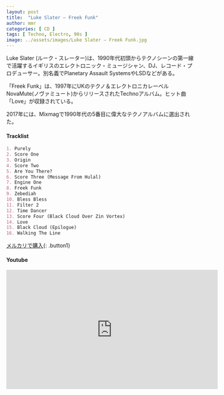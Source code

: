 ```yaml
---
layout: post
title:  "Luke Slater – Freek Funk"
author: mmr
categories: [ CD ]
tags: [ Techno, Electro, 90s ]
image: ../assets/images/Luke Slater – Freek Funk.jpg
---
```


Luke Slater (ルーク・スレーター)は、1990年代初頭からテクノシーンの第一線で活躍するイギリスのエレクトロニック・ミュージシャン、DJ、レコード・プロデューサー。別名義でPlanetary Assault SystemsやLSDなどがある。

「Freek Funk」は、1997年にUKのテクノ＆エレクトロニカレーベルNovaMute(ノヴァミュート)からリリースされたTechnoアルバム。ヒット曲「Love」が収録されている。

2017年には、Mixmagで1990年代の5番目に偉大なテクノアルバムに選出された。

#### Tracklist
```md
1. Purely
2. Score One
3. Origin
4. Score Two
5. Are You There?
6. Score Three (Message From Hulal)
7. Engine One
8. Freek Funk
9. Zebediah
10. Bless Bless
11. Filter 2
12. Time Dancer
13. Score Four (Black Cloud Over Zin Vortex)
14. Love
15. Black Cloud (Epilogue)
16. Walking The Line
```

[メルカリで購入](https://jp.mercari.com/item/m61298864776?afid=6142608987){: .button1}

#### Youtube
<iframe width="560" height="315" src="https://www.youtube.com/embed/hlp0a_j28so?si=2aTwIdXIpqtwctKH" title="YouTube video player" frameborder="0" allow="accelerometer; autoplay; clipboard-write; encrypted-media; gyroscope; picture-in-picture; web-share" referrerpolicy="strict-origin-when-cross-origin" allowfullscreen></iframe>